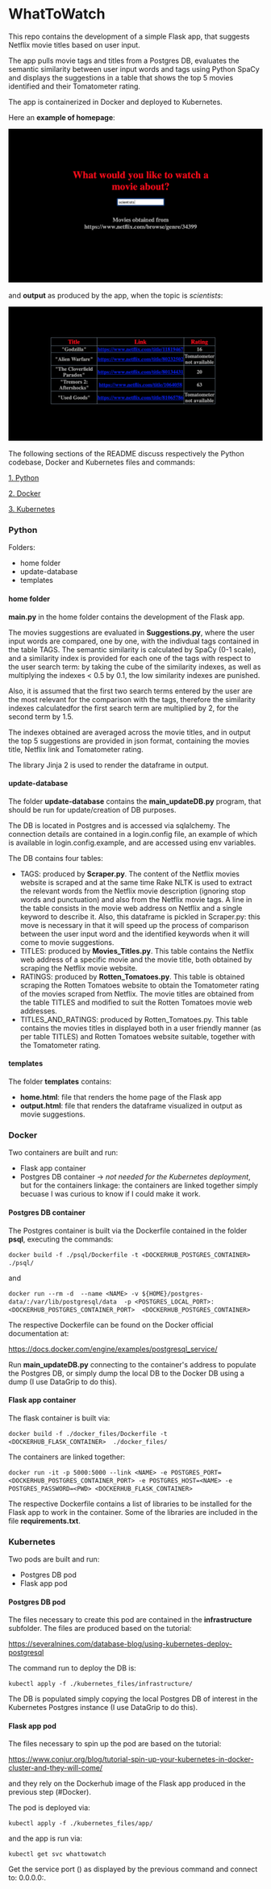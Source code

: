 # WhatToWatch
This repo contains the development of a simple Flask app, that suggests Netflix movie titles based on user input.

The app pulls movie tags and titles from a Postgres DB, evaluates the semantic similarity between user input words and tags using Python SpaCy and displays the suggestions in a table that shows the top 5 movies identified and their Tomatometer rating. 

The app is containerized in Docker and deployed to Kubernetes.

Here an **example of homepage**:

![alt text](https://github.com/chiaracapuano/WhatToWatch/blob/master/png-example/home-page.png)

and **output** as produced by the app, when the topic is *scientists*:

![alt text](https://github.com/chiaracapuano/WhatToWatch/blob/master/png-example/output.png)

The following sections of the README discuss respectively the Python codebase, Docker and Kubernetes files and commands:

[1. Python](#Python)

[2. Docker](#Docker)

[3. Kubernetes](#Kubernetes)

### Python
Folders:
* home folder
* update-database
* templates

#### home folder

**main.py** in the home folder contains the development of the Flask app. 

The movies suggestions are evaluated in **Suggestions.py**, where the user input words are compared, one by one, with the indivdual tags contained in the table TAGS. The semantic similarity is calculated by SpaCy (0-1 scale), and a similarity index is provided for each one of the tags with respect to the user search term: by taking the cube of the similarity indexes, as well as multiplying the indexes < 0.5 by 0.1, the low similarity indexes are punished.

Also, it is assumed that the first two search terms entered by the user are the most relevant for the comparison with the tags, therefore the similarity indexes calculatedfor the first search term are multiplied by 2, for the second term by 1.5. 

The indexes obtained are averaged across the movie titles, and in output the top 5 suggestions are provided in json format, containing the movies title, Netflix link and Tomatometer rating.

The library Jinja 2 is used to render the dataframe in output.

#### update-database

The folder **update-database** contains the **main_updateDB.py** program, that should be run for update/creation of DB purposes.

The DB is located in Postgres and is accessed via sqlalchemy. The connection details are contained in a login.config file, an example of which is available in login.config.example, and are accessed using env variables.

The DB contains four tables:
* TAGS: produced by **Scraper.py**. The content of the Netflix movies website is scraped and at the same time Rake NLTK is used to extract the relevant words from the Netflix movie description (ignoring stop words and punctuation) and also from the Netflix movie tags. A line in the table consists in the movie web address on Netflix and a single keyword to describe it.
Also, this dataframe is pickled in Scraper.py: this move is necessary in that it will speed up the process of comparison between the user input word and the identified keywords when it will come to movie suggestions. 
* TITLES: produced by **Movies_Titles.py**. This table contains the Netflix web address of a specific movie and the movie title, both obtained by scraping the Netflix movie website. 
* RATINGS: produced by **Rotten_Tomatoes.py**. This table is obtained scraping the Rotten Tomatoes website to obtain the Tomatometer rating of the movies scraped from Netflix. The movie titles are obtained from the table TITLES and modified to suit the Rotten Tomatoes movie web addresses. 
* TITLES_AND_RATINGS: produced by Rotten_Tomatoes.py. This table contains the movies titles in displayed both in a user friendly manner (as per table TITLES) and Rotten Tomatoes website suitable, together with the Tomatometer rating.

#### templates

The folder **templates** contains:
* **home.html**: file that renders the home page of the Flask app
* **output.html**: file that renders the dataframe visualized in output as movie suggestions.



### Docker

Two containers are built and run: 
* Flask app container 
* Postgres DB container -> *not needed for the Kubernetes deployment*, but for the containers linkage: the containers are linked together simply becuase I was curious to know if I could make it work.

#### Postgres DB container 

The Postgres container is built via the Dockerfile contained in the folder **psql**, executing the commands:

```
docker build -f ./psql/Dockerfile -t <DOCKERHUB_POSTGRES_CONTAINER> ./psql/
```

and 

```
docker run --rm -d  --name <NAME> -v ${HOME}/postgres-data/:/var/lib/postgresql/data  -p <POSTGRES_LOCAL_PORT>:<DOCKERHUB_POSTGRES_CONTAINER_PORT>  <DOCKERHUB_POSTGRES_CONTAINER>
```
  
The respective Dockerfile can be found on the Docker official documentation at: 

https://docs.docker.com/engine/examples/postgresql_service/

Run **main_updateDB.py** connecting to the container's address to populate the Postgres DB, or simply dump the local DB to the Docker DB using a dump (I use DataGrip to do this).

#### Flask app container 

The flask container is built via:

```
docker build -f ./docker_files/Dockerfile -t <DOCKERHUB_FLASK_CONTAINER>  ./docker_files/
```

The containers are linked together:

```
docker run -it -p 5000:5000 --link <NAME> -e POSTGRES_PORT=<DOCKERHUB_POSTGRES_CONTAINER_PORT> -e POSTGRES_HOST=<NAME> -e POSTGRES_PASSWORD=<PWD> <DOCKERHUB_FLASK_CONTAINER>
```
  
The respective Dockerfile contains a list of libraries to be installed for the Flask app to work in the container. Some of the libraries are included in the file **requirements.txt**.

### Kubernetes

Two pods are built and run: 
* Postgres DB pod 
* Flask app pod

#### Postgres DB pod  

The files necessary to create this pod are contained in the **infrastructure** subfolder. The files are produced based on the tutorial: 

https://severalnines.com/database-blog/using-kubernetes-deploy-postgresql

The command run to deploy the DB is: 

```
kubectl apply -f ./kubernetes_files/infrastructure/
```

The DB is populated simply copying the local Postgres DB of interest in the Kubernetes Postgres instance (I use DataGrip to do this).

#### Flask app pod

The files necessary to spin up the pod are based on the tutorial:

https://www.conjur.org/blog/tutorial-spin-up-your-kubernetes-in-docker-cluster-and-they-will-come/

and they rely on the Dockerhub image of the Flask app produced in the previous step (#Docker).

The pod is deployed via:

```
kubectl apply -f ./kubernetes_files/app/ 
```

and the app is run via:

```
kubectl get svc whattowatch
```
Get the service port (<PORT>) as displayed by the previous command and connect to: 0.0.0.0:<PORT>.



